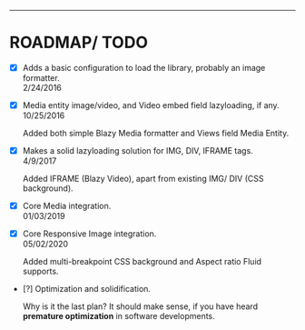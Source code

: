 
***
# <a name="roadmap"></a>ROADMAP/ TODO
* [x] Adds a basic configuration to load the library, probably an image
  formatter.  
  2/24/2016

* [x] Media entity image/video, and Video embed field lazyloading, if any.  
  10/25/2016

  Added both simple Blazy Media formatter and Views field Media Entity.

* [x] Makes a solid lazyloading solution for IMG, DIV, IFRAME tags.  
  4/9/2017

  Added IFRAME (Blazy Video), apart from existing IMG/ DIV (CSS background).

* [x] Core Media integration.  
  01/03/2019

* [x] Core Responsive Image integration.  
  05/02/2020   

  Added multi-breakpoint CSS background and Aspect ratio Fluid supports.

* [?] Optimization and solidification.

  Why is it the last plan? It should make sense, if you have heard **premature
  optimization** in software developments.

